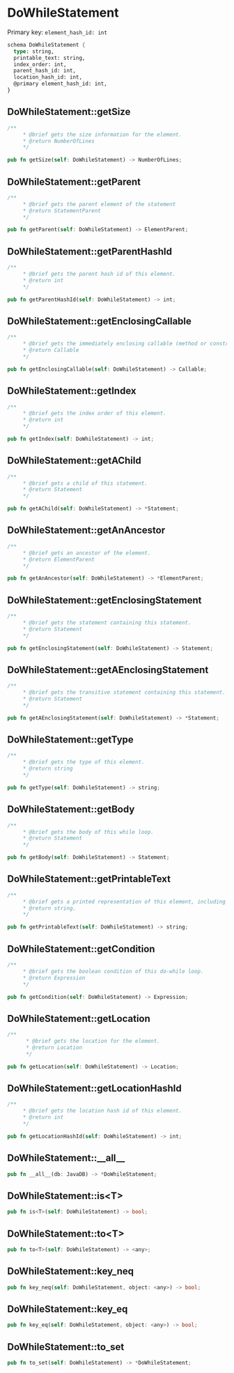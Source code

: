 # DoWhileStatement

Primary key: `element_hash_id: int`

```rust
schema DoWhileStatement {
  type: string,
  printable_text: string,
  index_order: int,
  parent_hash_id: int,
  location_hash_id: int,
  @primary element_hash_id: int,
}
```
## DoWhileStatement::getSize

```rust
/**
     * @brief gets the size information for the element.
     * @return NumberOfLines
     */
```
```rust
pub fn getSize(self: DoWhileStatement) -> NumberOfLines;
```
## DoWhileStatement::getParent

```rust
/**
     * @brief gets the parent element of the statement
     * @return StatementParent 
     */
```
```rust
pub fn getParent(self: DoWhileStatement) -> ElementParent;
```
## DoWhileStatement::getParentHashId

```rust
/**
     * @brief gets the parent hash id of this element.
     * @return int
     */
```
```rust
pub fn getParentHashId(self: DoWhileStatement) -> int;
```
## DoWhileStatement::getEnclosingCallable

```rust
/**
     * @brief gets the immediately enclosing callable (method or constructor) whose body contains this statement.
     * @return Callable 
     */
```
```rust
pub fn getEnclosingCallable(self: DoWhileStatement) -> Callable;
```
## DoWhileStatement::getIndex

```rust
/**
     * @brief gets the index order of this element.
     * @return int
     */
```
```rust
pub fn getIndex(self: DoWhileStatement) -> int;
```
## DoWhileStatement::getAChild

```rust
/**
     * @brief gets a child of this statement.
     * @return Statement 
     */
```
```rust
pub fn getAChild(self: DoWhileStatement) -> *Statement;
```
## DoWhileStatement::getAnAncestor

```rust
/**
     * @brief gets an ancestor of the element.
     * @return ElementParent 
     */
```
```rust
pub fn getAnAncestor(self: DoWhileStatement) -> *ElementParent;
```
## DoWhileStatement::getEnclosingStatement

```rust
/**
     * @brief gets the statement containing this statement.
     * @return Statement 
     */
```
```rust
pub fn getEnclosingStatement(self: DoWhileStatement) -> Statement;
```
## DoWhileStatement::getAEnclosingStatement

```rust
/**
     * @brief gets the transitive statement containing this statement.
     * @return Statement 
     */
```
```rust
pub fn getAEnclosingStatement(self: DoWhileStatement) -> *Statement;
```
## DoWhileStatement::getType

```rust
/**
     * @brief gets the type of this element.
     * @return string
     */
```
```rust
pub fn getType(self: DoWhileStatement) -> string;
```
## DoWhileStatement::getBody

```rust
/**
     * @brief gets the body of this while loop.
     * @return Statement 
     */
```
```rust
pub fn getBody(self: DoWhileStatement) -> Statement;
```
## DoWhileStatement::getPrintableText

```rust
/**
     * @brief gets a printed representation of this element, including its structure where applicable.
     * @return string.
     */
```
```rust
pub fn getPrintableText(self: DoWhileStatement) -> string;
```
## DoWhileStatement::getCondition

```rust
/**
     * @brief gets the boolean condition of this do-while loop.
     * @return Expression 
     */
```
```rust
pub fn getCondition(self: DoWhileStatement) -> Expression;
```
## DoWhileStatement::getLocation

```rust
/**
      * @brief gets the location for the element.
      * @return Location
      */
```
```rust
pub fn getLocation(self: DoWhileStatement) -> Location;
```
## DoWhileStatement::getLocationHashId

```rust
/**
     * @brief gets the location hash id of this element.
     * @return int
     */
```
```rust
pub fn getLocationHashId(self: DoWhileStatement) -> int;
```
## DoWhileStatement::\_\_all\_\_

```rust
pub fn __all__(db: JavaDB) -> *DoWhileStatement;
```
## DoWhileStatement::is\<T\>

```rust
pub fn is<T>(self: DoWhileStatement) -> bool;
```
## DoWhileStatement::to\<T\>

```rust
pub fn to<T>(self: DoWhileStatement) -> <any>;
```
## DoWhileStatement::key\_neq

```rust
pub fn key_neq(self: DoWhileStatement, object: <any>) -> bool;
```
## DoWhileStatement::key\_eq

```rust
pub fn key_eq(self: DoWhileStatement, object: <any>) -> bool;
```
## DoWhileStatement::to\_set

```rust
pub fn to_set(self: DoWhileStatement) -> *DoWhileStatement;
```
